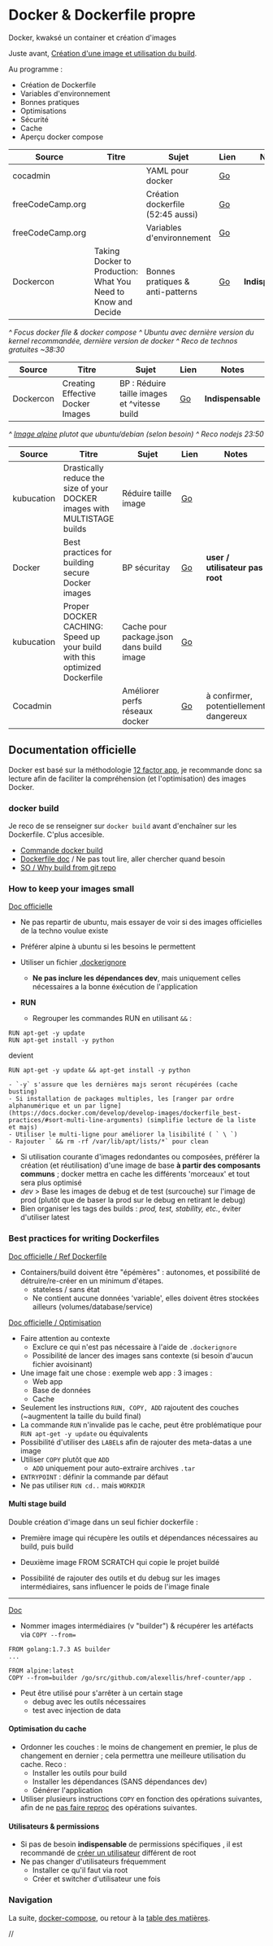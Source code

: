 # Docker & Dockerfile propre

Docker, kwaksé un container et création d'images

Juste avant, [Création d'une image et utilisation du build](https://www.katacoda.com/courses/docker/create-nginx-static-web-server).

Au programme : 

- Création de Dockerfile
- Variables d'environnement
- Bonnes pratiques
- Optimisations
- Sécurité
- Cache
- Aperçu docker compose


| Source | Titre | Sujet | Lien | Notes |
|------------------|---------------------------------------------------------------|-----------------------------------|---------------------------------------------|-------------------|
| cocadmin |  | YAML pour docker | [Go](https://www.youtube.com/watch?v=7gmW6vxgsRQ) |  |
| freeCodeCamp.org |  | Création dockerfile (52:45 aussi) | [Go](https://youtu.be/fqMOX6JJhGo?t=2697) |  |
| freeCodeCamp.org |  | Variables d'environnement | [Go](https://youtu.be/fqMOX6JJhGo?t=2542) |  |
| Dockercon | Taking Docker to Production: What You Need to Know and Decide | Bonnes pratiques & anti-patterns | [Go](https://www.youtube.com/watch?v=6jT83lT6TU8) | **Indispensable** |

_^ Focus docker file & docker compose
^ Ubuntu avec dernière version du kernel recommandée, dernière version de docker
^ Reco de technos gratuites ~38:30_

| Source | Titre | Sujet | Lien | Notes |
|-----------|----------------------------------|----------------------------------------------|---------------------------------------------|-------------------|
| Dockercon | Creating Effective Docker Images | BP : Réduire taille images et ^vitesse build | [Go](https://www.youtube.com/watch?v=vlS5EiapiII) | **Indispensable** |

_^ [Image alpine](https://nickjanetakis.com/blog/the-3-biggest-wins-when-using-alpine-as-a-base-docker-image) plutot que ubuntu/debian (selon besoin)
^ Reco nodejs 23:50_

| Source | Titre | Sujet | Lien | Notes |
|------------------|---------------------------------------------------------------------------|------------------------------------------|---------------------------------------------|----------------------------------------|
| kubucation | Drastically reduce the size of your DOCKER images with MULTISTAGE builds | Réduire taille image | [Go](https://www.youtube.com/watch?v=KLOdisHW8rQ) |  |
| Docker | Best practices for building secure Docker images | BP sécuritay | [Go](https://www.youtube.com/watch?v=LmUw2H6JgJo) | **user / utilisateur  pas root** |
| kubucation | Proper DOCKER CACHING: Speed up your build with this optimized Dockerfile | Cache pour package.json dans build image | [Go](https://www.youtube.com/watch?v=oZ9nyCWERYc) |  |
| Cocadmin |  | Améliorer perfs réseaux docker | [Go](https://www.youtube.com/watch?v=Z5y7AkOko-o) | à confirmer, potentiellement dangereux |



## Documentation officielle

Docker est basé sur la méthodologie [12 factor app](https://12factor.net/), je recommande donc sa lecture afin de faciliter la compréhension (et l'optimisation) des images Docker.


### docker build

Je reco de se renseigner sur `docker build` avant d'enchaîner sur les Dockerfile. C'plus accesible.

- [Commande docker build](https://docs.docker.com/engine/reference/commandline/build/#extended-description)
- [Dockerfile doc](https://docs.docker.com/engine/reference/builder/) / Ne pas tout lire, aller chercher quand besoin
- [SO / Why build from git repo](https://stackoverflow.com/questions/46636743/why-would-i-want-to-docker-build-from-a-repo-url)


### How to keep your images small

[Doc officielle](https://docs.docker.com/develop/dev-best-practices/)

- Ne pas repartir de ubuntu, mais essayer de voir si des images officielles de la techno voulue existe
- Préférer alpine à ubuntu si les besoins le permettent
- Utiliser un fichier [.dockerignore](https://docs.docker.com/engine/reference/builder/#dockerignore-file)
	- **Ne pas inclure les dépendances dev**, mais uniquement celles nécessaires a la bonne éxécution de l'application

- **RUN**
	- Regrouper les commandes RUN en utilisant `&&` :

```
RUN apt-get -y update
RUN apt-get install -y python
```

devient

```
RUN apt-get -y update && apt-get install -y python
```
	- `-y` s'assure que les dernières majs seront récupérées (cache busting)
	- Si installation de packages multiples, les [ranger par ordre alphanumérique et un par ligne](https://docs.docker.com/develop/develop-images/dockerfile_best-practices/#sort-multi-line-arguments) (simplifie lecture de la liste et majs)
	- Utiliser le multi-ligne pour améliorer la lisibilité ( ` \ `)
	- Rajouter ` && rm -rf /var/lib/apt/lists/*` pour clean

- Si utilisation courante d'images redondantes ou composées, préférer la création (et réutilisation) d'une image de base **à partir des composants communs** ; docker mettra en cache les différents 'morceaux' et tout sera plus optimisé
- *dev* > Base les images de debug et de test (surcouche) sur l'image de prod (plutôt que de baser la prod sur le debug en retirant le debug)
- Bien organiser les tags des builds : *prod, test, stability, etc.*, éviter d'utiliser latest


### Best practices for writing Dockerfiles

[Doc officielle / Ref Dockerfile](https://docs.docker.com/engine/reference/builder/)

- Containers/build doivent être "épémères" : autonomes, et possibilité de détruire/re-créer en un minimum d'étapes.
	- stateless / sans état
	- Ne contient aucune données 'variable', elles doivent êtres stockées ailleurs (volumes/database/service)

[Doc officielle / Optimisation](https://docs.docker.com/develop/develop-images/dockerfile_best-practices/)

- Faire attention au contexte
	- Exclure ce qui n'est pas nécessaire à l'aide de `.dockerignore`
	- Possibilité de lancer des images sans contexte (si besoin d'aucun fichier avoisinant)
- Une image fait une chose : exemple web app : 3 images :
	- Web app
	- Base de données
	- Cache
- Seulement les instructions `RUN, COPY, ADD` rajoutent des couches (~augmentent la taille du build final)
- La commande `RUN` n'invalide pas le cache, peut être problématique pour `RUN apt-get -y update` ou équivalents
- Possibilité d'utiliser des `LABEL`s afin de rajouter des meta-datas a une image
- Utiliser `COPY` plutôt que `ADD`
	- `ADD` uniquement pour auto-extraire archives `.tar`
- `ENTRYPOINT` : définir la commande par défaut
- Ne pas utiliser `RUN cd..` mais `WORKDIR`


#### Multi stage build

Double création d'image dans un seul fichier dockerfile :

- Première image qui récupère les outils et dépendances nécessaires au build, puis build
- Deuxième image FROM SCRATCH qui copie le projet buildé

- Possibilité de rajouter des outils et du debug sur les images intermédiaires, sans influencer le poids de l'image finale

---

[Doc](https://docs.docker.com/develop/develop-images/multistage-build/)

- Nommer images intermédiaires (v "builder") & récupérer les artéfacts via `COPY --from=`

```
FROM golang:1.7.3 AS builder
...

FROM alpine:latest  
COPY --from=builder /go/src/github.com/alexellis/href-counter/app .
```

- Peut être utilisé pour s'arrêter à un certain stage
	- debug avec les outils nécessaires
	- test avec injection de data


#### Optimisation du cache

- Ordonner les couches : le moins de changement en premier, le plus de changement en dernier ; cela permettra une meilleure utilisation du cache. Reco :
	- Installer les outils pour build
	- Installer les dépendances (SANS dépendances dev)
	- Générer l'application
- Utiliser plusieurs instructions `COPY` en fonction des opérations suivantes, afin de ne [pas faire reproc](https://docs.docker.com/develop/develop-images/dockerfile_best-practices/#add-or-copy) des opérations suivantes.


#### Utilisateurs & permissions

- Si pas de besoin **indispensable** de permissions spécifiques , il est recommandé de [créer un utilisateur](https://docs.docker.com/develop/develop-images/dockerfile_best-practices/#user) différent de root
- Ne pas changer d'utilisateurs fréquemment
	- Installer ce qu'il faut via root
	- Créer et switcher d'utilisateur une fois


### Navigation

La suite, [docker-compose](/docs/05b-Docker-compose.md), ou retour à la [table des matières](https://github.com/youpiwaza/notes-serveur).































//